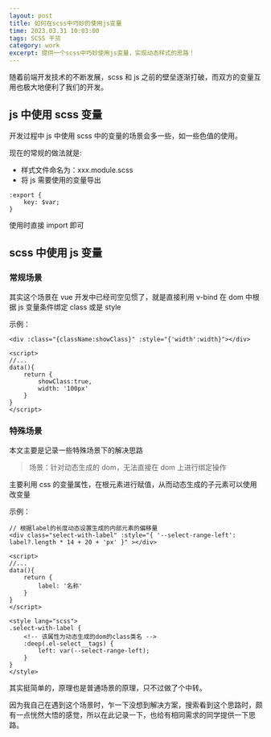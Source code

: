 ```yaml
---
layout: post
title: 如何在scss中巧妙的使用js变量
time: 2023.03.31 10:03:00
tags: SCSS 干货
category: work
excerpt: 提供一个scss中巧妙使用js变量，实现动态样式的思路！
---
```


随着前端开发技术的不断发展，scss 和 js 之前的壁垒逐渐打破，而双方的变量互用也极大地便利了我们的开发。

## js 中使用 scss 变量

开发过程中 js 中使用 scss 中的变量的场景会多一些，如一些色值的使用。

现在的常规的做法就是:

-   样式文件命名为：xxx.module.scss
-   将 js 需要使用的变量导出

```
:export {
    key: $var;
}
```

使用时直接 import 即可

## scss 中使用 js 变量

### 常规场景

其实这个场景在 vue 开发中已经司空见惯了，就是直接利用 v-bind 在 dom 中根据 js 变量条件绑定 class 或是 style

示例：

```
<div :class="{className:showClass}" :style="{'width':width}"></div>

<script>
//...
data(){
    return {
        showClass:true,
        width: '100px'
    }
}
</script>
```

### 特殊场景

本文主要是记录一些特殊场景下的解决思路

> 场景：针对动态生成的 dom，无法直接在 dom 上进行绑定操作

主要利用 css 的变量属性，在根元素进行赋值，从而动态生成的子元素可以使用改变量

示例：

```
// 根据label的长度动态设置生成的内部元素的偏移量
<div class="select-with-label" :style="{ '--select-range-left': label?.length * 14 + 20 + 'px' }" ></div>

<script>
//...
data(){
    return {
        label: '名称'
    }
}
</script>

<style lang="scss">
.select-with-label {
    <!-- 该属性为动态生成的dom的class类名 -->
    :deep(.el-select__tags) {
        left: var(--select-range-left);
    }
}
</style>

```

其实挺简单的，原理也是普通场景的原理，只不过做了个中转。

因为我自己在遇到这个场景时，乍一下没想到解决方案，搜索看到这个思路时，颇有一点恍然大悟的感觉，所以在此记录一下，也给有相同需求的同学提供一下思路。
